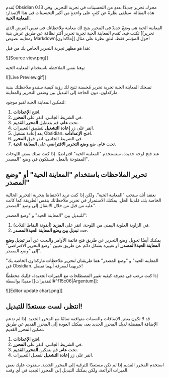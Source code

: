 يُقدم Obsidian 0.13 محرك تحرير جديدًا بعددٍ من التحسينات في تجربة التحرير. وفي هذه المقالة، سنلقي نظرةً عن كثبٍ على واحدةٍ من أكبر التحسينات في هذا الإصدار: **المعاينة الحية**.

المعاينة الحية هي وضعٌ جديدٌ في المحرر يتيح لك معاينة ملاحظاتك في نفس العرض الذي تكتب فيه. تُقدم المعاينة الحية تجربة تحرير أكثر نظافة عن طريق عرض بنية [[تحرير ومعاينة نصوص Markdown|ماكداون]] حول المؤشر فقط. لنلقِ نظرة على مثال!

هذا هو مظهر تجربة التحرير الخاص بك من قبل:

![[Source view.png]]

وهنا نفس الملاحظة باستخدام المعاينة الحية:

![[Live Preview.gif]]

تمنحك المعاينة الحية تجربة تحرير مُحسنة تتيح لك رؤية كيفية ستبدو ملاحظتك ببنية ماركداون، دون الحاجة إلى التبديل بين وضعي التحرير والمعاينة.

لتمكين المعاينة الحية لقبو موجود:

1. افتح **الإعدادات**.
2. في الشريط الجانبي، انقر على **المحرر**.
3. تحت **عام**، قم بتعطيل **المحرر القديم**.
4. انقر على زر **إعادة التشغيل** لتطبيق التغييرات.
5. بعد إعادة تشغيل Obsidian، افتح **الإعدادات**.
6. في الشريط الجانبي، انقر فوق **المحرر**.
7. تحت **عام**، ضع **وضع التحرير الافتراضي** على **المعاينة الحية**.

عند فتح لوحة جديدة، ستستخدم "المعاينة الحية" افتراضيًا. إذا كنت تملك بعض اللوحات المفتوحة بالفعل، فستكون في وضع "المصدر".

## تحرير الملاحظات باستخدام "المعاينة الحية" أو "وضع المصدر"

نعتقد أنك ستحب "المعاينة الحية". ولكن إذا كنت تريد الاحتفاظ بتجربة التحرير الحالية الخاصة بك، فلدينا الحل. يمكنك الاستمرار في تحرير ملاحظاتك بنفس الطريقة كما كانت عليه من قبل من خلال الانتقال إلى وضع "المصدر".

للتبديل بين "المعاينة الحية" و "وضع المصدر":

1. في الزاوية العلوية اليمنى من اللوحة، انقر على **المزيد** (أيقونة النقاط الثلاث).
2. حدد **تبديل بين وضع المعاينة الحية/المصدر**.

يمكنك أيضًا تحويل وضع التحرير عن طريق فتح قائمة الأوامر والبحث عن أمر **تبديل وضع المعاينة الحية/المصدر**, أو تغييره بشكل دائم عن طريق تعيين "وضع التحرير الافتراضي" إلى "وضع المصدر".

"المعاينة الحية" و "وضع المصدر" هما طريقتان لتحرير ملاحظات ماركداون الخاصة بك في Obsidian. جربهما لمعرفة أيهما تفضل!

إذا كنت ترغب في معرفة كيفية تغيير المصطلحات مع الميزات الجديدة، فإليك مخططًا مفيدًا بواسطة [[التقديرات#^f15c06|Argentum]]:

![[Editor update chart.png]]

## انتظر، لست مستعدًا للتبديل!

قد لا تكون بعض الإضافات والسمات متوافقة تمامًا مع المحرر الجديد. إذا لم تدعم الإضافة المفضلة لديك المحرر الجديد بعد، يمكنك العودة إلى المحرر القديم عن طريق تمكين المحرر القديم.

1. افتح **الإعدادات**.
2. في الشريط الجانبي، انقر على **المحرر**.
3. تحت **عام**, قم بتمكين **المحرر القديم**.
4. انقر على زر **إعادة التشغيل** لتفعيل التغييرات.

استخدم المحرر القديم إذا لم تكن مستعدًا للترقية إلى المحرر الجديد. ستفوت عليك بعض الميزات الرائعة، ولكن يمكنك التبديل إلى المحرر الجديد في أي وقت.
